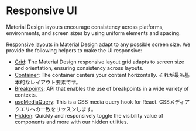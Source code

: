 # Responsive UI

<p class="description">Material Design layouts encourage consistency across platforms, environments, and screen sizes by using uniform elements and spacing.</p>

[Responsive layouts](https://material.io/design/layout/responsive-layout-grid.html) in Material Design adapt to any possible screen size. We provide the following helpers to make the UI responsive:

- [Grid](/components/grid/): The Material Design responsive layout grid adapts to screen size and orientation, ensuring consistency across layouts.
- [Container](/components/container/): The container centers your content horizontally. それが最も基本的なレイアウト要素です。
- [Breakpoints](/customization/breakpoints/): API that enables the use of breakpoints in a wide variety of contexts.
- [useMediaQuery](/components/use-media-query/): This is a CSS media query hook for React. CSSメディアクエリへの一致をリッスンします。
- [Hidden](/components/hidden/): Quickly and responsively toggle the visibility value of components and more with our hidden utilities.